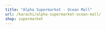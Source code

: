```yaml
---
title: "Alpha Supermarket - Ocean Mall"
url: /karachi/alpha-supermarket-ocean-mall/
shop: supermarket
---
```

